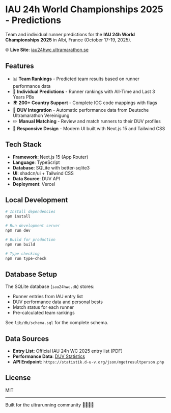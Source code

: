 # IAU 24h World Championships 2025 - Predictions

Team and individual runner predictions for the **IAU 24h World Championships 2025** in Albi, France (October 17-19, 2025).

🌐 **Live Site**: [iau24hwc.ultramarathon.se](https://iau24hwc.ultramarathon.se)

## Features

- 📊 **Team Rankings** - Predicted team results based on runner performance data
- 🏃 **Individual Predictions** - Runner rankings with All-Time and Last 3 Years PBs
- 🌍 **200+ Country Support** - Complete IOC code mappings with flags
- 🔄 **DUV Integration** - Automatic performance data from Deutsche Ultramarathon Vereinigung
- ✏️ **Manual Matching** - Review and match runners to their DUV profiles
- 📱 **Responsive Design** - Modern UI built with Next.js 15 and Tailwind CSS

## Tech Stack

- **Framework**: Next.js 15 (App Router)
- **Language**: TypeScript
- **Database**: SQLite with better-sqlite3
- **UI**: shadcn/ui + Tailwind CSS
- **Data Source**: DUV API
- **Deployment**: Vercel

## Local Development

```bash
# Install dependencies
npm install

# Run development server
npm run dev

# Build for production
npm run build

# Type checking
npm run type-check
```

## Database Setup

The SQLite database (`iau24hwc.db`) stores:
- Runner entries from IAU entry list
- DUV performance data and personal bests
- Match status for each runner
- Pre-calculated team rankings

See `lib/db/schema.sql` for the complete schema.

## Data Sources

- **Entry List**: Official IAU 24h WC 2025 entry list (PDF)
- **Performance Data**: [DUV Statistics](https://statistik.d-u-v.org/)
- **API Endpoint**: `https://statistik.d-u-v.org/json/mgetresultperson.php`

## License

MIT

---

Built for the ultrarunning community 🏃‍♂️🏃‍♀️
